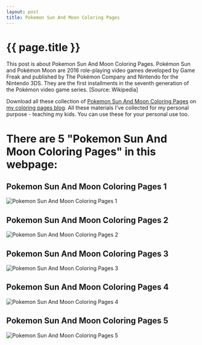 ```yaml
---
layout: post
title: Pokemon Sun And Moon Coloring Pages
---
```


{{ page.title }}
================

This post is about Pokemon Sun And Moon Coloring Pages. Pokémon Sun and Pokémon Moon are 2016 role-playing video games developed by Game Freak and published by The Pokémon Company and Nintendo for the Nintendo 3DS. They are the first installments in the seventh generation of the Pokémon video game series. [Source: Wikipedia]

Download all these collection of  [Pokemon Sun And Moon Coloring Pages](https://coloring-pages.github.io/2022/1/11/Pokemon-Sun-And-Moon-Coloring-Pages.html) on [my coloring pages blog](https://coloring-pages.github.io/). All these materials I've collected for my personal purpose - teaching my kids. You can use these for your personal use too.

# **There are 5 "Pokemon Sun And Moon Coloring Pages" in this webpage:**

## Pokemon Sun And Moon Coloring Pages 1

![Pokemon Sun And Moon Coloring Pages 1](https://coloring-pages.github.io/coloring-pages/Pokemon-Sun-And-Moon-Coloring-Pages-1.png)

<script async src="https://pagead2.googlesyndication.com/pagead/js/adsbygoogle.js?client=ca-pub-6753140515841889" crossorigin="anonymous"></script> <ins class="adsbygoogle" style="display:block" data-ad-format="autorelaxed" data-ad-client="ca-pub-6753140515841889" data-ad-slot="5405745125"></ins><script>(adsbygoogle = window.adsbygoogle || []).push({}); </script>

## Pokemon Sun And Moon Coloring Pages 2

![Pokemon Sun And Moon Coloring Pages 2](https://coloring-pages.github.io/coloring-pages/Pokemon-Sun-And-Moon-Coloring-Pages-2.png)

## Pokemon Sun And Moon Coloring Pages 3

![Pokemon Sun And Moon Coloring Pages 3](https://coloring-pages.github.io/coloring-pages/Pokemon-Sun-And-Moon-Coloring-Pages-3.png)

## Pokemon Sun And Moon Coloring Pages 4

![Pokemon Sun And Moon Coloring Pages 4](https://coloring-pages.github.io/coloring-pages/Pokemon-Sun-And-Moon-Coloring-Pages-4.png)

## Pokemon Sun And Moon Coloring Pages 5

![Pokemon Sun And Moon Coloring Pages 5](https://coloring-pages.github.io/coloring-pages/Pokemon-Sun-And-Moon-Coloring-Pages-5.png)

<script async src="https://pagead2.googlesyndication.com/pagead/js/adsbygoogle.js?client=ca-pub-6753140515841889" crossorigin="anonymous"></script> <ins class="adsbygoogle" style="display:block" data-ad-format="autorelaxed" data-ad-client="ca-pub-6753140515841889" data-ad-slot="5405745125"></ins><script>(adsbygoogle = window.adsbygoogle || []).push({}); </script>

